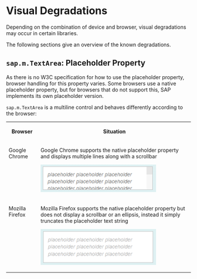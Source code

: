 <!-- loiof08f29636be1472dac8f35fe7918ee08 -->

# Visual Degradations

Depending on the combination of device and browser, visual degradations may occur in certain libraries.

The following sections give an overview of the known degradations.



## `sap.m.TextArea`: Placeholder Property

As there is no W3C specification for how to use the placeholder property, browser handling for this property varies. Some browsers use a native placeholder property, but for browsers that do not support this, SAP implements its own placeholder version.

`sap.m.TextArea` is a multiline control and behaves differently according to the browser:


<table>
<tr>
<th valign="top">

Browser



</th>
<th valign="top">

Situation



</th>
</tr>
<tr>
<td valign="top">

Google Chrome



</td>
<td valign="top">

Google Chrome supports the native placeholder property and displays multiple lines along with a scrollbar

 ![](images/Placeholder_Chrome_Multiline_f4a1a89.png) 



</td>
</tr>
<tr>
<td valign="top">

Mozilla Firefox



</td>
<td valign="top">

Mozilla Firefox supports the native placeholder property but does not display a scrollbar or an ellipsis, instead it simply truncates the placeholder text string

 ![](images/Placeholder_Firefox_Multiline_c8b3985.png) 



</td>
</tr>
</table>

